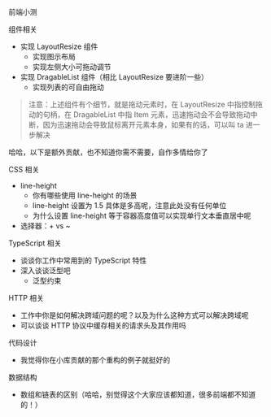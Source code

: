 前端小测

组件相关
* 实现 LayoutResize 组件
  * 实现图示布局
  * 实现左侧大小可拖动调节
* 实现 DragableList 组件（相比 LayoutResize 要进阶一些）
  * 实现列表的可自由拖动

> 注意：上述组件有个细节，就是拖动元素时，在 LayoutResize 中指控制拖动的句柄，在 DragableList 中指 Item 元素，迅速拖动会不会导致拖动中断，因为迅速拖动会导致鼠标离开元素本身，如果有的话，可以叫 ta 进一步解决

哈哈，以下是额外贡献，也不知道你需不需要，自作多情给你了

CSS 相关
* line-height
  * 你有哪些使用 line-height 的场景
  * line-height 设置为 1.5 具体是多高呢，注意此处没有任何单位
  * 为什么设置 line-height 等于容器高度值可以实现单行文本垂直居中呢
* 选择器：+ vs ~

TypeScript 相关
* 谈谈你工作中常用到的 TypeScript 特性
* 深入谈谈泛型吧
  * 泛型约束

HTTP 相关
* 工作中你是如何解决跨域问题的呢？以及为什么这种方式可以解决跨域呢
* 可以谈谈 HTTP 协议中缓存相关的请求头及其作用吗

代码设计
* 我觉得你在小库贡献的那个重构的例子就挺好的

数据结构
* 数组和链表的区别（哈哈，别觉得这个大家应该都知道，很多前端都不知道的！）